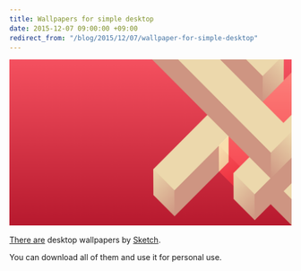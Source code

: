 ```yaml
---
title: Wallpapers for simple desktop
date: 2015-12-07 09:00:00 +09:00
redirect_from: "/blog/2015/12/07/wallpaper-for-simple-desktop"
---
```


![One of my wallpapers](/images/wallpaper/bricks.png)

[There are](/wallpaper) desktop wallpapers by [Sketch](https://www.sketchapp.com/).

You can download all of them and use it for personal use.
